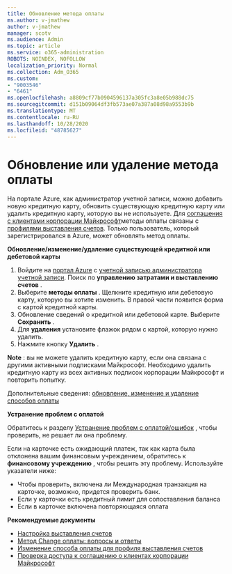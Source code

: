 ```yaml
---
title: Обновление метода оплаты
ms.author: v-jmathew
author: v-jmathew
manager: scotv
ms.audience: Admin
ms.topic: article
ms.service: o365-administration
ROBOTS: NOINDEX, NOFOLLOW
localization_priority: Normal
ms.collection: Adm_O365
ms.custom:
- "9003546"
- "6461"
ms.openlocfilehash: a8809cf77b0904596137a305fc3a8e05b988dc75
ms.sourcegitcommit: d151b09064df3fb573ae07a387a08d98a9553b9b
ms.translationtype: MT
ms.contentlocale: ru-RU
ms.lasthandoff: 10/28/2020
ms.locfileid: "48785627"
---
```

# <a name="updatedelete-payment-method"></a>Обновление или удаление метода оплаты

На портале Azure, как администратор учетной записи, можно добавить новую кредитную карту, обновить существующую кредитную карту или удалить кредитную карту, которую вы не используете. Для [соглашения с клиентами корпорации Майкрософт](https://docs.microsoft.com/azure/billing/billing-how-to-change-credit-card?WT.mc_id=Portal-Microsoft_Azure_Support#check-access-to-a-microsoft-customer-agreement)методы оплаты связаны с [профилями выставления счетов](https://docs.microsoft.com/azure/billing/billing-how-to-change-credit-card?WT.mc_id=Portal-Microsoft_Azure_Support#change-payment-method-for-a-billing-profile). Только пользователь, который зарегистрировался в Azure, может обновлять метод оплаты.

**Обновление/изменение/удаление существующей кредитной или дебетовой карты**

1.  Войдите на [портал Azure](https://portal.azure.com/) с [учетной записью администратора учетной записи](https://docs.microsoft.com/azure/billing/billing-subscription-transfer?WT.mc_id=Portal-Microsoft_Azure_Support#whoisaa). Поиск по **управлению затратами и выставлению счетов** .
2.  Выберите **методы оплаты** . Щелкните кредитную или дебетовую карту, которую вы хотите изменить. В правой части появится форма с картой кредитной карты.
3.  Обновление сведений о кредитной или дебетовой карте. Выберите **Сохранить** .
4.  Для **удаления** установите флажок рядом с картой, которую нужно удалить.
5.  Нажмите кнопку **Удалить** .

**Note** : вы не можете удалить кредитную карту, если она связана с другими активными подписками Майкрософт. Необходимо удалить кредитную карту из всех активных подписок корпорации Майкрософт и повторить попытку.

Дополнительные сведения: [обновление, изменение и удаление способов оплаты](https://docs.microsoft.com/azure/billing/billing-how-to-change-credit-card?WT.mc_id=Portal-Microsoft_Azure_Support)

**Устранение проблем с оплатой**

Обратитесь к разделу [Устранение проблем с оплатой/ошибок](https://support.microsoft.com/help/4505172/troubleshooting-payment-issues) , чтобы проверить, не решает ли она проблему.

Если на карточке есть ожидающий платеж, так как карта была отклонена вашим финансовым учреждением, обратитесь к **финансовому учреждению** , чтобы решить эту проблему. Используйте указатели ниже:

- Чтобы проверить, включена ли Международная транзакция на карточке, возможно, придется проверить банк.
- Если у карточки есть кредитный лимит для сопоставления баланса
- Если в карточке включена повторяющаяся оплата

**Рекомендуемые документы**

- [Настройка выставления счетов](https://azure.microsoft.com/pricing/invoicing/)
- [Метод Change оплаты: вопросы и ответы](https://docs.microsoft.com/azure/billing/billing-how-to-change-credit-card?WT.mc_id=Portal-Microsoft_Azure_Support#frequently-asked-questions)
- [Изменение способа оплаты для профиля выставления счетов](https://docs.microsoft.com/azure/billing/billing-how-to-change-credit-card?WT.mc_id=Portal-Microsoft_Azure_Support#change-payment-method-for-a-billing-profile)
- [Проверка доступа к соглашению о клиентах корпорации Майкрософт](https://docs.microsoft.com/azure/billing/billing-how-to-change-credit-card?WT.mc_id=Portal-Microsoft_Azure_Support#check-access-to-a-microsoft-customer-agreement)
